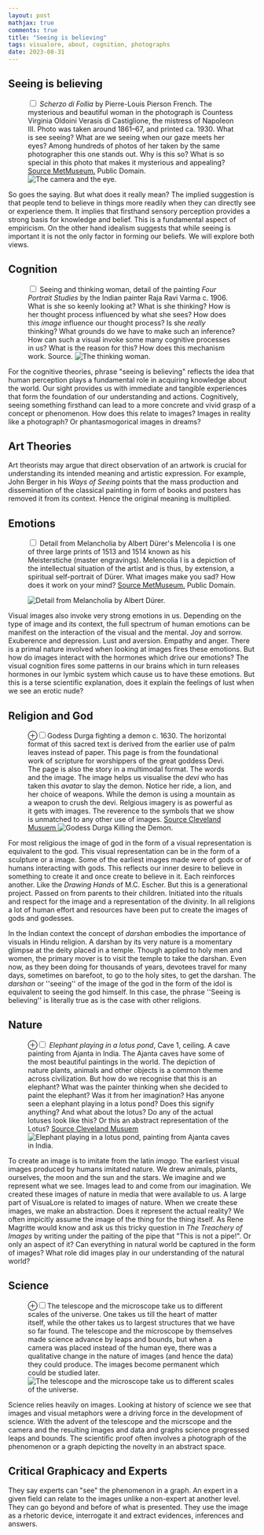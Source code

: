 ```yaml
---
layout: post
mathjax: true
comments: true
title: "Seeing is believing"
tags: visualore, about, cognition, photographs
date: 2023-08-31
---
```





<h2>Seeing is believing </h2>

 <figure>
     <label for="camera-eye" class="margin-toggle">
	 </label><input type="checkbox" id="camera-eye" class="margin-toggle">
	 <span class="marginnote"><em>Scherzo di Follia</em> by
     Pierre-Louis Pierson French. The mysterious and beautiful woman
     in the photograph is Countess Virginia Oldoini Verasis di
     Castiglione, the mistress of Napoleon III. Photo was taken around 1861–67, and printed
     ca. 1930. What is see seeing? What are we seeing when our gaze
     meets her eyes? Among hundreds of photos of her taken by the same
     photographer this one stands out. Why is this so? What is so
     special in this photo that makes it mysterious and appealing? <a
     href="https://www.metmuseum.org/art/collection/search/285608">Source
     MetMuseum.</a>  Public Domain. </span>

<img src="/visualore/images/seeing/camera-eye.jpg" alt="The camera and the eye." >
	</figure>
	    
<p> So goes the saying. But what does it really mean? The implied
suggestion is that people tend to believe in things more readily when
they can directly see or experience them. It implies that firsthand
sensory perception provides a strong basis for knowledge and
belief. This is a fundamental aspect of empiricism. On the other hand
idealism suggests that while seeing is important it is not the only
factor in forming our beliefs. We will explore both views.</p>



<h2>Cognition </h2>

<figure>
		<label for="thinking-woman" class="margin-toggle"></label>
		<input type="checkbox" id="thinking-woman" class="margin-toggle">
		<span class="marginnote"> Seeing and thinking woman, detail of
		the painting <em> Four Portrait Studies</em>  by the Indian
		painter Raja Ravi Varma c. 1906. What is she so keenly looking at?
		What is she thinking? How is her thought process influenced by
		what she sees? How does this <em>image</em> influence our
		thought process? Is she <em>really</em> thinking? What grounds
		do we have to make such an inference? How can such a visual
		invoke some many cognitive processes in us? What is the reason
		for this? How does this mechanism work. Source. </span>
		
<img src="/visualore/images/seeing/seeing-woman.jpg" alt="The thinking woman." >
	</figure>



<p>For the cognitive theories, phrase "seeing is believing" reflects the idea that human
perception plays a fundamental role in acquiring knowledge about the world. Our sight provides us with immediate and tangible experiences that form the foundation of our understanding and actions. Cognitively, seeing something firsthand can lead to a more concrete and vivid grasp of a concept or phenomenon. How does this relate to images? Images in reality like a photograph? Or phantasmogorical images in dreams? </p>



<h2>Art Theories </h2>

<p>Art theorists may argue that direct observation of an
artwork is crucial for understanding its intended meaning and artistic
expression. For example, John Berger in his <em>Ways of Seeing</em>
points that the mass production and dissemination of the classical
painting in form of books and posters has removed it from its context.
Hence the original meaning is multiplied.</p>





<h2> Emotions </h2>
<figure>
     <label for="durer-melancholia" class="margin-toggle">
	 </label><input type="checkbox" id="durer-melancholia" class="margin-toggle">
	 <span class="marginnote">Detail from Melancholia by Albert
     Dürer's Melencolia I is one of three large prints of 1513 and
     1514 known as his Meisterstiche (master engravings).  Melencolia
     I is a depiction of the intellectual situation of the artist and
     is thus, by extension, a spiritual self-portrait of Dürer. What
     images make you sad? How does it work on your mind? <a
     href="https://www.metmuseum.org/art/collection/search/336228">Source
     MetMuseum.</a>  Public Domain. </span>

<img src="/visualore/images/seeing/durer_Melancholia-detail.jpg"
	alt="Detail from Melancholia by Albert Dürer." >
	</figure>


<p>Visual images also invoke very strong emotions in us. Depending on the
type of image and its context, the full spectrum of human emotions can
be manifest on the interaction of the visual and the mental. Joy and
sorrow. Exuberence and depression. Lust and aversion. Empathy and
anger. There is a primal nature involved when looking at images fires
these emotions. But how do images interact with the hormones which drive
our emotions? The visual cognition fires some patterns in our brains
which in turn releases hormones in our lymbic system which cause us to
have these emotions. But this is a terse scientific explanation, does
it explain the feelings of lust when we see an erotic nude? </p>


<h2>Religion and God </h2>
 <figure>
	 <label for="devi" class="margin-toggle">⊕</label><input
	 type="checkbox" id="devi" class="margin-toggle"><span
	 class="marginnote">Godess Durga fighting a demon c. 1630. The
	 horizontal format of this sacred text is derived from the earlier
	 use of palm leaves instead of paper. This page is from the
	 foundational work of scripture for worshippers of the great
	 goddess Devi. The page is also the story in a multimodal
	 format. The words and the image. The image helps us visualise the
	 <em>devi</em> who has taken this <em>avatar</em> to slay the
	 demon. Notice her ride, a lion, and her choice of weapons. While
	 the demon is using a mountain as a weapon to crush the
	 devi. Relgious imagery is as powerful as it gets with images. The
	 reverence to the symbols that we show is unmatched to any other
	 use of images.
	 <a href="https://www.clevelandart.org/art/1968.72"> Source
	 Cleveland Musuem </a> </span>
	 <img src="/visualore/images/seeing/devi.jpg" alt="Godess Durga Killing the Demon.">
     </figure>


<p>For most religious the image of god in the form of a visual
representation is equivalent to the god. This visual representation
can be in the form of a sculpture or a image. Some of the earliest
images made were of gods or of humans interacting with gods. This
reflects our inner desire to believe in something to create it and
once create to believe in it. Each reinforces another. Like the <em>
Drawing Hands</em> of M.C. Escher. But this is a generational
project. Passed on from parents to their children. Initiated into the
rituals and respect for the image and a representation of the
divinity. In all religions a lot of human effort and resources have
been put to create the images of gods and godesses. </p>

<p> In the Indian context the concept of <em>darshan</em> embodies the
importance of visuals in Hindu religion. A darshan by its very nature
is a momentary glimpse at the deity placed in a temple. Though applied
to holy men and women, the primary mover is to visit the temple to
take the darshan. Even now, as they been doing for thousands of years,
devotees travel for many days, sometimes on barefoot, to go to the
holy sites, to get the darshan. The <em>darshan</em> or ''seeing'' of
the image of the god in the form of the idol is equivalent to seeing
the god himself. In this case, the phrase ''Seeing is believing'' is
literally true as is the case with other religions.

 



<h2>Nature </h2>
 <figure>
	 <label for="ajanta-elephant" class="margin-toggle">⊕</label><input
	 type="checkbox" id="ajanta-elephant" class="margin-toggle"><span
	 class="marginnote"> <em>Elephant playing in a lotus pond</em>,
 Cave 1, ceiling.  A  cave painting from Ajanta in India. The Ajanta
 caves have some of the most beautiful paintings in the world. The
 depiction of nature plants, animals and other objects is a common
 theme across civilization. But how do we recognise that this is an
 elephant? What was the painter thinking when she decided to paint the
 elephant? Was it from her imagination? Has anyone seen a elephant
 playing in a lotus pond? Does this signify anything? And what about
 the lotus? Do any of the actual lotuses look like this? Or this an
 abstract representation of the Lotus?
	 <a href="https://www.clevelandart.org/art/1968.72"> Source
	 Cleveland Musuem </a> </span>
	 <img src="/visualore/images/seeing/ajanta-elephant.jpg"
 alt="Elephant playing in a lotus pond, painting from Ajanta caves in India.">
     </figure>


<p>To create an image is to imitate from the latin <em>imago</em>. The
earliest visual images produced by humans imitated nature. We drew
animals, plants, ourselves, the moon and the sun and the stars. We
imagine and we represent what we see. Images lead to and come from our
imagination. We created these images of nature in media that were available to us. A large
part of VisuaLore is related to images of nature. When we create
these images, we make an abstraction. Does it represent the actual
reality? We often impicitly assume the image of the thing for the
thing itself. As Rene Magritte would know and ask us this tricky
question in <em> The Treachery of Images</em> by writing under the
paiting of the pipe that "This is not a pipe!". Or only an aspect of it? Can everything in natural world be
captured in the form of images? What role did images play in our
understanding of the natural world? </p>

<h2> Science </h2>

 <figure>
     <label for="telescope-microscope"
     class="margin-toggle">⊕</label><input type="checkbox"
     id="telescope-microscope" class="margin-toggle"><span
     class="marginnote">The telescope and the microscope take us to
     different scales of the universe. One takes us till the heart of
     matter itself, while the other takes us to largest structures
     that we have so far found. The telescope and the microscope by
     themselves made science advance by leaps and bounds, but when a
     camera was placed instead of the human eye, there was a
     qualitative change in the nature of images (and hence the data)
     they could produce. The images become permanent which could be
     studied later.</span>
     
<img src="/visualore/images/seeing/telescope-microscope.svg" alt="The telescope and the microscope take us to different scales of the universe.">
 </figure>

<p> Science relies heavily on images. Looking at history of science we
see that images and visual metaphors were a driving force in the
development of science. With the advent of the telescope and the
micrscope and the camera and the resulting images and data and graphs
science progressed leaps and bounds. The scientific proof often
involves a photograph of the phenomenon or a graph depicting the
novelty in an abstract space.</p>

<h2> Critical Graphicacy and Experts </h2>

<p>They say experts can "see" the phenomenon in a graph. An expert in a
given field can relate to the images unlike a non-expert at another
level. They can go beyond and before of what is presented. They use
the image as a rhetoric device, interrogate it and extract evidences, inferences
and answers.</p>

